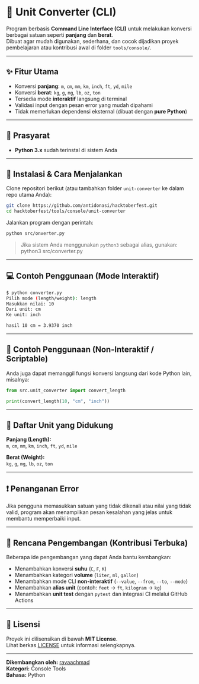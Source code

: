 # 🧮 Unit Converter (CLI)

Program berbasis **Command Line Interface (CLI)** untuk melakukan konversi berbagai satuan seperti **panjang** dan **berat**.  
Dibuat agar mudah digunakan, sederhana, dan cocok dijadikan proyek pembelajaran atau kontribusi awal di folder `tools/console/`.

---

## ✨ Fitur Utama
- Konversi **panjang**: `m`, `cm`, `mm`, `km`, `inch`, `ft`, `yd`, `mile`
- Konversi **berat**: `kg`, `g`, `mg`, `lb`, `oz`, `ton`
- Tersedia mode **interaktif** langsung di terminal
- Validasi input dengan pesan error yang mudah dipahami
- Tidak memerlukan dependensi eksternal (dibuat dengan **pure Python**)

---

## 🧾 Prasyarat
- **Python 3.x** sudah terinstal di sistem Anda

---

## 🚀 Instalasi & Cara Menjalankan

Clone repositori berikut (atau tambahkan folder `unit-converter` ke dalam repo utama Anda):
```bash
git clone https://github.com/antidonasi/hacktoberfest.git
cd hacktoberfest/tools/console/unit-converter
```
Jalankan program dengan perintah:
```bash
python src/onverter.py
```
> Jika sistem Anda menggunakan `python3` sebagai alias, gunakan:
> python3 src/converter.py

---

## 💻 Contoh Penggunaan (Mode Interaktif)
```bash
$ python converter.py
Pilih mode (length/weight): length  
Masukkan nilai: 10  
Dari unit: cm  
Ke unit: inch  

hasil 10 cm = 3.9370 inch  
```
---

## 🔧 Contoh Penggunaan (Non-Interaktif / Scriptable)

Anda juga dapat memanggil fungsi konversi langsung dari kode Python lain, misalnya:
```py
from src.unit_converter import convert_length

print(convert_length(10, "cm", "inch"))
```
---

## 🧩 Daftar Unit yang Didukung

**Panjang (Length):**  
`m`, `cm`, `mm`, `km`, `inch`, `ft`, `yd`, `mile`  

**Berat (Weight):**  
`kg`, `g`, `mg`, `lb`, `oz`, `ton`

---

## ❗ Penanganan Error

Jika pengguna memasukkan satuan yang tidak dikenali atau nilai yang tidak valid, program akan menampilkan pesan kesalahan yang jelas untuk membantu memperbaiki input.

---

## 🧠 Rencana Pengembangan (Kontribusi Terbuka)

Beberapa ide pengembangan yang dapat Anda bantu kembangkan:
- Menambahkan konversi **suhu** (`C`, `F`, `K`)
- Menambahkan kategori **volume** (`liter`, `ml`, `gallon`)
- Menambahkan mode CLI **non-interaktif** (`--value`, `--from`, `--to`, `--mode`)
- Menambahkan **alias unit** (contoh: `feet` → `ft`, `kilogram` → `kg`)
- Menambahkan **unit test** dengan `pytest` dan integrasi CI melalui GitHub Actions

---

## 📄 Lisensi

Proyek ini dilisensikan di bawah **MIT License**.  
Lihat berkas [LICENSE](../../../LICENSE) untuk informasi selengkapnya.

---

**Dikembangkan oleh:** [ravaachmad](https://github.com/ravaachmad)  
**Kategori:** Console Tools  
**Bahasa:** Python
